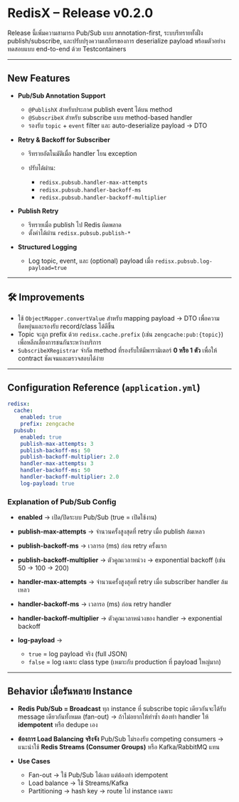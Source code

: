 # RedisX – Release v0.2.0 


Release นี้เพิ่มความสามารถ Pub/Sub แบบ annotation-first, ระบบรีทรายทั้งฝั่ง publish/subscribe, และปรับปรุงความเสถียรของการ deserialize payload พร้อมตัวอย่างทดสอบแบบ end-to-end ด้วย Testcontainers

---

##  New Features

* **Pub/Sub Annotation Support**

    * `@PublishX` สำหรับประกาศ publish event ได้บน method
    * `@SubscribeX` สำหรับ subscribe แบบ method-based handler
    * รองรับ `topic` + `event` filter และ auto-deserialize payload → DTO

* **Retry & Backoff for Subscriber**

    * รีทรายอัตโนมัติเมื่อ handler โยน exception
    * ปรับได้ผ่าน:

        * `redisx.pubsub.handler-max-attempts`
        * `redisx.pubsub.handler-backoff-ms`
        * `redisx.pubsub.handler-backoff-multiplier`

* **Publish Retry**

    * รีทรายเมื่อ publish ไป Redis ผิดพลาด
    * ตั้งค่าได้ผ่าน `redisx.pubsub.publish-*`

* **Structured Logging**

    * Log topic, event, และ (optional) payload เมื่อ `redisx.pubsub.log-payload=true`

---

## 🛠 Improvements

* ใช้ `ObjectMapper.convertValue` สำหรับ mapping payload → DTO เพื่อความยืดหยุ่นและรองรับ record/class ได้ดีขึ้น
* Topic จะถูก prefix ด้วย `redisx.cache.prefix` (เช่น `zengcache:pub:{topic}`) เพื่อหลีกเลี่ยงการชนกันระหว่างบริการ
* `SubscribeXRegistrar` จำกัด method ที่รองรับให้มีพารามิเตอร์ **0 หรือ 1 ตัว** เพื่อให้ contract ชัดเจนและตรวจสอบได้ง่าย

---

##  Configuration Reference (`application.yml`)

```yaml
redisx:
  cache:
    enabled: true
    prefix: zengcache
  pubsub:
    enabled: true
    publish-max-attempts: 3
    publish-backoff-ms: 50
    publish-backoff-multiplier: 2.0
    handler-max-attempts: 3
    handler-backoff-ms: 50
    handler-backoff-multiplier: 2.0
    log-payload: true
```

### Explanation of Pub/Sub Config

* **enabled** → เปิด/ปิดระบบ Pub/Sub (true = เปิดใช้งาน)
* **publish-max-attempts** → จำนวนครั้งสูงสุดที่ retry เมื่อ publish ล้มเหลว
* **publish-backoff-ms** → เวลารอ (ms) ก่อน retry ครั้งแรก
* **publish-backoff-multiplier** → ตัวคูณเวลาหน่วง → exponential backoff (เช่น 50 → 100 → 200)
* **handler-max-attempts** → จำนวนครั้งสูงสุดที่ retry เมื่อ subscriber handler ล้มเหลว
* **handler-backoff-ms** → เวลารอ (ms) ก่อน retry handler
* **handler-backoff-multiplier** → ตัวคูณเวลาหน่วงของ handler → exponential backoff
* **log-payload** →

    * `true` = log payload จริง (full JSON)
    * `false` = log เฉพาะ class type (เหมาะกับ production ที่ payload ใหญ่มาก)

---

##  Behavior เมื่อรันหลาย Instance

* **Redis Pub/Sub = Broadcast**
  ทุก instance ที่ subscribe topic เดียวกันจะได้รับ message เดียวกันทั้งหมด (fan-out)
  → ถ้าไม่อยากให้ทำซ้ำ ต้องทำ handler ให้ **idempotent** หรือ dedupe เอง

* **ต้องการ Load Balancing จริงจัง**
  Pub/Sub ไม่รองรับ competing consumers
  → แนะนำใช้ **Redis Streams (Consumer Groups)** หรือ Kafka/RabbitMQ แทน

* **Use Cases**

    * Fan-out → ใช้ Pub/Sub ได้เลย แต่ต้องทำ idempotent
    * Load balance → ใช้ Streams/Kafka
    * Partitioning → hash key → route ไป instance เฉพาะ
